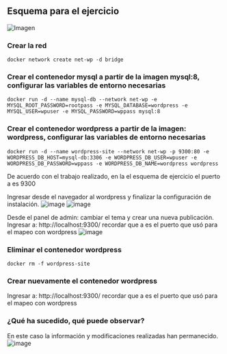 ## Esquema para el ejercicio
![Imagen](img/esquema-ejercicio5.PNG)

### Crear la red
```
docker network create net-wp -d bridge 
````
### Crear el contenedor mysql a partir de la imagen mysql:8, configurar las variables de entorno necesarias
````
docker run -d --name mysql-db --network net-wp -e MYSQL_ROOT_PASSWORD=rootpass -e MYSQL_DATABASE=wordpress -e MYSQL_USER=wpuser -e MYSQL_PASSWORD=wppass mysql:8
````

### Crear el contenedor wordpress a partir de la imagen: wordpress, configurar las variables de entorno necesarias
````
docker run -d --name wordpress-site --network net-wp -p 9300:80 -e WORDPRESS_DB_HOST=mysql-db:3306 -e WORDPRESS_DB_USER=wpuser -e WORDPRESS_DB_PASSWORD=wppass -e WORDPRESS_DB_NAME=wordpress wordpress
````

De acuerdo con el trabajo realizado, en la el esquema de ejercicio el puerto a es 9300

Ingresar desde el navegador al wordpress y finalizar la configuración de instalación.
![image](https://github.com/user-attachments/assets/c8fd7cd8-93f7-4f05-8626-cd25b7e67644)
![image](https://github.com/user-attachments/assets/2f200e14-0112-40f2-804f-2f39fb58e8c0)


Desde el panel de admin: cambiar el tema y crear una nueva publicación.
Ingresar a: http://localhost:9300/ 
recordar que a es el puerto que usó para el mapeo con wordpress
![image](https://github.com/user-attachments/assets/991f336f-0e1b-40f0-b7cd-f41b42dccf3b)


### Eliminar el contenedor wordpress
````
docker rm -f wordpress-site
````

### Crear nuevamente el contenedor wordpress
Ingresar a: http://localhost:9300/ 
recordar que a es el puerto que usó para el mapeo con wordpress

### ¿Qué ha sucedido, qué puede observar?
En este caso la información y modificaciones realizadas han permanecido.
![image](https://github.com/user-attachments/assets/7d7a5651-d154-4315-80c7-fa78f3c0622e)






